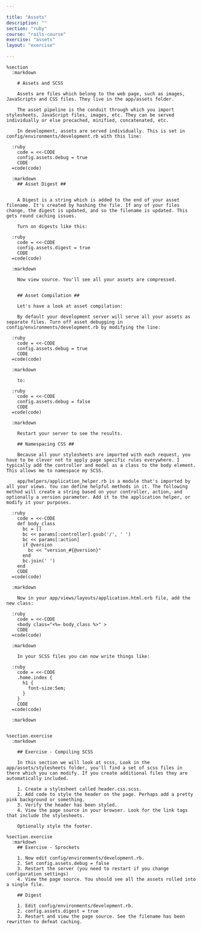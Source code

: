 ```yaml
---

title: "Assets"
description: ""
section: "ruby"
course: "rails-course"
exercise: "assets"
layout: "exercise"

---
```


    %section
      :markdown

        # Assets and SCSS

        Assets are files which belong to the web page, such as images, JavaScripts and CSS files. They live in the app/assets folder.

        The asset pipeline is the conduit through which you import stylesheets, JavaScript files, images, etc. They can be served individually or else precached, minified, concatenated, etc.

        In development, assets are served individually. This is set in config/environments/development.rb with this line:

      :ruby
        code = <<-CODE
        config.assets.debug = true
        CODE
      =code(code)

      :markdown
        ## Asset Digest ##


        A Digest is a string which is added to the end of your asset filename. It's created by hashing the file. If any of your files change, the digest is updated, and so the filename is updated. This gets round caching issues.

        Turn on digests like this:

      :ruby
        code = <<-CODE
        config.assets.digest = true
        CODE
      =code(code)

      :markdown

        Now view source. You'll see all your assets are compressed.


        ## Asset Compilation ##

        Let's have a look at asset compilation:

        By default your development server will serve all your assets as separate files. Turn off asset debugging in config/environments/development.rb by modifying the line:

      :ruby
        code = <<-CODE
        config.assets.debug = true
        CODE
      =code(code)

      :markdown

        to:

      :ruby
        code = <<-CODE
        config.assets.debug = false
        CODE
      =code(code)

      :markdown

        Restart your server to see the results.

        ## Namespacing CSS ##

        Because all your stylesheets are imported with each request, you have to be clever not to apply page specific rules everywhere. I typically add the controller and model as a class to the body element. This allows me to namespace my SCSS.

        app/helpers/application_helper.rb is a module that's imported by all your views. You can define helpful methods in it. The following method will create a string based on your controller, action, and optionally a version parameter. Add it to the application helper, or modify it your purposes.

      :ruby
        code = <<-CODE
        def body_class
          bc = []
          bc << params[:controller].gsub('/', ' ')
          bc << params[:action]
          if @version
            bc << "version_#{@version}"
          end
          bc.join(' ')
        end
        CODE
      =code(code)

      :markdown

        Now in your app/views/layouts/application.html.erb file, add the new class:

      :ruby
        code = <<-CODE
        <body class="<%= body_class %>" >
        CODE
      =code(code)

      :markdown

        In your SCSS files you can now write things like:

      :ruby
        code = <<-CODE
        .home.index {
          h1 {
            font-size:5em;
          }
        }
        CODE
      =code(code)

      :markdown


    %section.exercise
      :markdown

        ## Exercise - Compiling SCSS

        In this section we will look at scss, Look in the app/assets/stylesheets folder, you'll find a set of scss files in there which you can modify. If you create additional files they are automatically included.

        1. Create a stylesheet called header.css.scss.
        2. Add code to style the header on the page. Perhaps add a pretty pink background or something.
        3. Verify the header has been styled.
        4. View the page source in your browser. Look for the link tags that include the stylesheets.

        Optionally style the footer.

    %section.exercise
      :markdown
        ## Exercise - Sprockets

        1. Now edit config/environments/development.rb.
        2. Set config.assets.debug = false
        3. Restart the server (you need to restart if you change configuration settings)
        4. View the page source. You should see all the assets rolled into a single file.

        ## Digest

        1. Edit config/environments/development.rb.
        2. config.assets.digest = true
        3. Restart and view the page source. See the filename has been rewritten to defeat caching.
